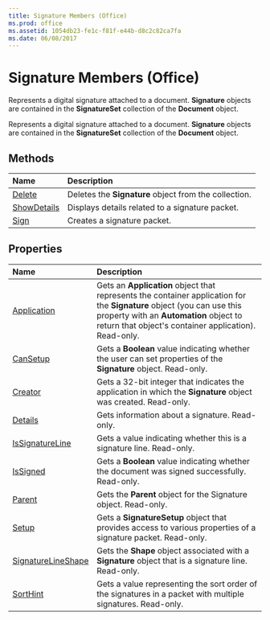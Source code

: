 ```yaml
---
title: Signature Members (Office)
ms.prod: office
ms.assetid: 1054db23-fe1c-f81f-e44b-d8c2c82ca7fa
ms.date: 06/08/2017
---
```



# Signature Members (Office)
Represents a digital signature attached to a document. **Signature** objects are contained in the **SignatureSet** collection of the **Document** object.

Represents a digital signature attached to a document. **Signature** objects are contained in the **SignatureSet** collection of the **Document** object.


## Methods



|**Name**|**Description**|
|:-----|:-----|
|[Delete](signature-delete-method-office.md)|Deletes the **Signature** object from the collection.|
|[ShowDetails](signature-showdetails-method-office.md)|Displays details related to a signature packet.|
|[Sign](signature-sign-method-office.md)|Creates a signature packet.|

## Properties



|**Name**|**Description**|
|:-----|:-----|
|[Application](signature-application-property-office.md)|Gets an **Application** object that represents the container application for the **Signature** object (you can use this property with an **Automation** object to return that object's container application). Read-only.|
|[CanSetup](signature-cansetup-property-office.md)|Gets a **Boolean** value indicating whether the user can set properties of the **Signature** object. Read-only.|
|[Creator](signature-creator-property-office.md)|Gets a 32-bit integer that indicates the application in which the **Signature** object was created. Read-only.|
|[Details](signature-details-property-office.md)|Gets information about a signature. Read-only.|
|[IsSignatureLine](signature-issignatureline-property-office.md)|Gets a value indicating whether this is a signature line. Read-only.|
|[IsSigned](signature-issigned-property-office.md)|Gets a **Boolean** value indicating whether the document was signed successfully. Read-only.|
|[Parent](signature-parent-property-office.md)|Gets the **Parent** object for the Signature object. Read-only.|
|[Setup](signature-setup-property-office.md)|Gets a **SignatureSetup** object that provides access to various properties of a signature packet. Read-only.|
|[SignatureLineShape](signature-signaturelineshape-property-office.md)|Gets the **Shape** object associated with a **Signature** object that is a signature line. Read-only.|
|[SortHint](signature-sorthint-property-office.md)|Gets a value representing the sort order of the signatures in a packet with multiple signatures. Read-only.|

